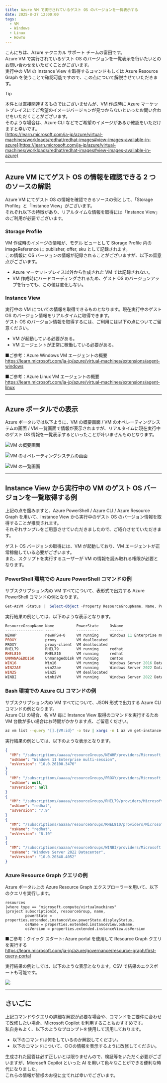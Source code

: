 ```yaml
---
title: Azure VM で実行されているゲスト OS のバージョンを一覧表示する
date: 2025-8-27 12:00:00
tags:
  - VM
  - Windows
  - Linux
  - HowTo
---
```


こんにちは、Azure テクニカル サポート チームの富田です。  
Azure VM で実行されているゲスト OS のバージョンを一覧表示を行いたいとのお問い合わせをいただくことがございます。  
実行中の VM の Instance View を取得するコマンドもしくは Azure Resource Graph を使うことで確認可能ですので、この点について解説させていただきます。  

> [!TIP]
> 本件とは直接関連するものではございませんが、VM 作成時に Azure マーケットプレイスにてご希望のイメージバージョンが見つからないといったお問い合わせをいただくことがございます。  
> そのような場合は、Azure CLI などでご希望のイメージがあるか確認をいただけますと幸いです。  
> [https://learn.microsoft.com/ja-jp/azure/virtual-machines/workloads/redhat/redhat-images#view-images-available-in-azure](https://learn.microsoft.com/ja-jp/azure/virtual-machines/workloads/redhat/redhat-images#view-images-available-in-azure)
 
---
## Azure VM にてゲスト OS の情報を確認できる 2 つのソースの解説
 
Azure VM にてゲスト OS の情報を確認できるソースの例として、「Storage Profile」と「Instance View」がございます。  
それぞれ以下の特徴があり、リアルタイムな情報を取得には「Instance View」のご利用が必要でございます。  

### Storage Profile

VM 作成時のイメージの情報が、モデル ビューとして Storage Profile 内の imageReference に publisher, offer, sku として記録されます。  
この情報に OS バージョンの情報が記録されることがございますが、以下の留意点がございます。  

- Azure マーケットプレイス以外から作成された VM では記録されない。
- VM 作成時にハードコーディングされるため、ゲスト OS のバージョンアップを行っても、この値は変化しない。

### Instance View

実行中の VM についての情報を取得できるものとなります。現在実行中のゲスト OS のバージョン情報をリアルタイムに取得できます。  
ゲスト OS のバージョン情報を取得するには、ご利用には以下の点についてご留意ください。  

- VM が起動している必要がある。
- VM エージェントが正常に稼働している必要がある。

■ご参考：Azure Windows VM エージェントの概要  
https://learn.microsoft.com/ja-jp/azure/virtual-machines/extensions/agent-windows
  
■ご参考：Azure Linux VM エージェントの概要  
https://learn.microsoft.com/ja-jp/azure/virtual-machines/extensions/agent-linux

---
## Azure ポータルでの表示

Azure ポータルでは以下ように、VM の概要画面 / VM のオペレーティングシステムの画面 / VM 一覧画面で情報が表示されますが、リアルタイムに現在実行中のゲスト OS 情報を一覧表示するといったことが叶いませんものとなります。  

![VM の概要画面](./get-vm-os-list/vminfo.png)

![VM のオペレーティングシステムの画面](./get-vm-os-list/osinfo.png)
  
![VM の一覧画面](./get-vm-os-list/vmlist.png)

---
## Instance View から実行中の VM のゲスト OS バージョンを一覧取得する例

上記の点を鑑みますと、Azure PowerShell / Azure CLI / Azure Resource Graph を用いて、Instance View から実行中のゲスト OS のバージョン情報を取得することが推奨されます。  
それぞれサンプルをご用意させていただきましたので、ご紹介させていただきます。  

ゲスト OS バージョンの取得には、VM が起動しており、VM エージェントが正常稼働している必要がございます。  
また、スクリプトを実行するユーザーが VM の情報を読み取れる権限が必要となります。  

### PowerShell 環境での Azure PowerShell コマンドの例

サブスクリプション内の VM すべてについて、表形式で出力する Azure PowerShell コマンドの例となります。

```PowerShell
Get-AzVM -Status |  Select-Object -Property ResourceGroupName, Name, PowerState, OsName, OsVersion | Format-Table -AutoSize
```

実行結果の例としては、以下のような表示となります。

```PowerShell
ResourceGroupName Name          PowerState     OsName                                       OsVersion
----------------- ----          ----------     ------                                       ---------
NEWHP             newHPSH-0     VM running     Windows 11 Enterprise multi-session          10.0.26100.3476
PROXY             proxy         VM deallocated
PROXY             proxy-client  VM deallocated
RHEL79            RHEL79        VM running     redhat                                       7.9
RHEL810           RHEL810       VM running     redhat                                       8.10
UNMANAGEDDISK     UnmanagedDisk VM running     centos                                       8.2.2004
WIN16             Win16         VM running     Windows Server 2016 Datacenter               10.0.14393.8330
WIN22AE           win22ae       VM running     Windows Server 2022 Datacenter Azure Edition 10.0.20348.3932
WIN25             win25         VM deallocated
WINBI             winbiVM       VM running     Windows Server 2022 Datacenter               10.0.20348.4052
```

### Bash 環境での Azure CLI コマンドの例

サブスクリプション内の VM すべてについて、JSON 形式で出力する Azure CLI コマンドの例となります。  
Azure CLI の場合、各 VM 毎に Instance View 取得のコマンドを実行するため VM 台数が多い場合はお時間がかかります点、ご留意ください。

```Bash
az vm list --query "[].{VM:id}" -o tsv | xargs -n 1 az vm get-instance-view --query "{VM:id, osName:instanceView.osName, osVersion:instanceView.osVersion}" --id
```

実行結果の例としては、以下のような表示となります。

```Json
{
  "VM": "/subscriptions/aaaaa/resourceGroups/NEWHP/providers/Microsoft.Compute/virtualMachines/testVM",
  "osName": "Windows 11 Enterprise multi-session",
  "osVersion": "10.0.26100.3476"
}
{
  "VM": "/subscriptions/aaaaa/resourceGroups/PROXY/providers/Microsoft.Compute/virtualMachines/deallocatedVM",
  "osName": null,
  "osVersion": null
}
{
  "VM": "/subscriptions/aaaaa/resourceGroups/RHEL79/providers/Microsoft.Compute/virtualMachines/RHEL79",
  "osName": "redhat",
  "osVersion": "7.9"
}
{
  "VM": "/subscriptions/aaaaa/resourceGroups/RHEL810/providers/Microsoft.Compute/virtualMachines/RHEL810",
  "osName": "redhat",
  "osVersion": "8.10"
}
{
  "VM": "/subscriptions/aaaaa/resourceGroups/WINBI/providers/Microsoft.Compute/virtualMachines/WinSV",
  "osName": "Windows Server 2022 Datacenter",
  "osVersion": "10.0.20348.4052"
}
```

### Azure Resource Graph クエリの例

Azure ポータル上の Azure Resource Graph エクスプローラーを用いて、以下のクエリを実行します。  

```KQL
resources
|where type == "microsoft.compute/virtualmachines"
|project subscriptionId, resourceGroup, name, 
         powerState = properties.extended.instanceView.powerState.displayStatus, 
         osName = properties.extended.instanceView.osName, 
         osVersion = properties.extended.instanceView.osVersion
```

■ご参考：クイック スタート: Azure portal を使用して Resource Graph クエリを実行する  
https://learn.microsoft.com/ja-jp/azure/governance/resource-graph/first-query-portal  
  
実行結果の例としては、以下のような表示となります。CSV で結果のエクスポートも可能です。

![](./get-vm-os-list/arg.png)

---
## さいごに

上記コマンドやクエリの詳細な解説が必要な場合や、コマンドをご要件に合わせて改修したい場合、Microsoft Copilot を利用することもおすすめです。  
私自身もよく、以下のようなプロンプトを使用して活用しております。  

- 以下のコマンドは何をしているのか解説してください。
- 以下のコマンドについて、○○の情報を表示するように改修してください。

生成された回答は必ず正しいとは限りませんので、検証等をいただく必要がございますが、Microsoft Copilot といった AI を用いて色々なことができる便利な時代になりました。  
これらの情報が皆様のお役に立てれば幸いでございます。
